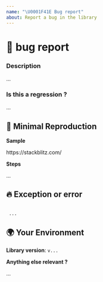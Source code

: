 ```yaml
---
name: "\U0001F41E Bug report"
about: Report a bug in the library
---
```

<!--
    Please search open and closed issues before submitting a new one.
    Existing issues often contain information about workarounds, resolution or progress updates.
-->

# 🐞 bug report

### Description
<!-- A clear and concise description of the problem. -->

<!-- ✍️--> ...


### Is this a regression ?
<!-- Did this behavior use to work in the previous version ? -->

<!-- ✍️--> ...


## 🔬 Minimal Reproduction
<!--
    Issues that don't have enough info and can't be reproduced will be closed.

    You can read more about issue submission guidelines here:
    https://github.com/DSI-HUG/ngx-sentry/blob/master/CONTRIBUTING.md#submit-issue
-->

**Sample**
<!-- Please create and share minimal reproduction of the issue. -->

<!-- ✍️--> https://stackblitz.com/

**Steps**
<!-- If applicable please list the steps to take to reproduce the issue. -->

<!-- ✍️--> ...


## 🔥 Exception or error
<!-- If the issue is accompanied by an exception or an error, please share it below: -->

<pre><code>
<!-- ✍️--> ...
</code></pre>


## 🌍 Your Environment

**Library version**: <!-- ✍️--> `v...`

**Anything else relevant ?**
<!--
    Is this a browser specific issue ?
    Do any of these matter: operating system, IDE, package manager, HTTP server, ... ?
    If so, please mention it below.
-->

<!-- ✍️--> ...
